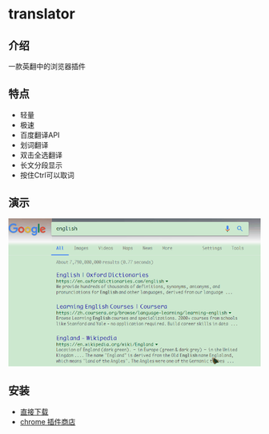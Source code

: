 # translator

## 介绍
一款英翻中的浏览器插件

## 特点
- 轻量
- 极速
- 百度翻译API
- 划词翻译
- 双击全选翻译
- 长文分段显示
- 按住Ctrl可以取词

## 演示
![translator](https://raw.githubusercontent.com/Liy1eE/translator/master/imgs/test.gif)

## 安装
- [直接下载](https://github.com/Liy1eE/translator/releases)
- [chrome 插件商店](https://chrome.google.com/webstore/detail/%E5%85%89%E9%80%9F%E7%BF%BB%E8%AF%91/ebhiibkokgipjmidlacohkgfgbecabib)
